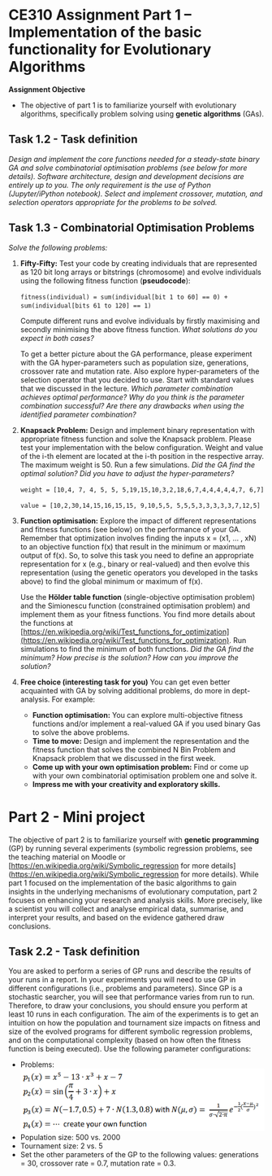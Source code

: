 # CE310 Assignment Part 1 – Implementation of the basic functionality for Evolutionary Algorithms

**Assignment Objective**
- The objective of part 1 is to familiarize yourself with evolutionary algorithms, specifically problem solving 
using **genetic algorithms** (GAs).

##  Task 1.2 - Task definition 
*Design and implement the core functions needed for a steady-state binary GA and solve combinatorial 
optimisation problems (see below for more details). Software architecture, design and development 
decisions are entirely up to you. The only requirement is the use of Python (Jupyter/iPython notebook). Select 
and implement crossover, mutation, and selection operators appropriate for the problems to be solved.*

## Task 1.3 - Combinatorial Optimisation Problems
*Solve the following problems:*
1. **Fifty-Fifty:** Test your code by creating individuals that are represented as 120 bit long arrays or 
   bitstrings (chromosome) and evolve individuals using the following fitness function (**pseudocode**):
      
      `fitness(individual) = sum(individual[bit 1 to 60] == 0) + sum(individual[bits 61 to 120] == 1)`
  
   Compute different runs and evolve individuals by firstly maximising and secondly minimising the 
   above fitness function. *What solutions do you expect in both cases?*
  
   To get a better picture about the GA performance, please experiment with the GA hyper-parameters
   such as population size, generations, crossover rate and mutation rate. Also explore hyper-parameters of the 
   selection operator that you decided to use. Start with standard values that we discussed in the lecture.
   *Which parameter combination achieves optimal performance? Why do you think is the parameter combination successful?
   Are there any drawbacks when using the identified parameter combination?*
   
2. **Knapsack Problem:** Design and implement binary representation with appropriate fitness function and solve the 
   Knapsack problem. Please test your implementation with the below configuration. 
   Weight and value of the i-th element are located at the i-th position in the respective array. The 
   maximum weight is 50. Run a few simulations. *Did the GA find the optimal solution? Did you have to 
   adjust the hyper-parameters?*
   
   `weight = [10,4, 7, 4, 5, 5, 5,19,15,10,3,2,18,6,7,4,4,4,4,4,7, 6,7]`
   
   `value = [10,2,30,14,15,16,15,15, 9,10,5,5, 5,5,5,3,3,3,3,3,7,12,5]`
    
3. **Function optimisation:** Explore the impact of different representations and fitness functions (see below) on the 
   performance of your GA. Remember that optimization involves finding the inputs x = (x1, … , xN) to an objective 
   function f(x) that result in the minimum or maximum output of f(x). So, to solve this task you need to define an 
   appropriate representation for x (e.g., binary or real-valued) and then evolve this representation (using the genetic
   operators you developed in the tasks above) to find the global minimum or maximum of f(x).
   
   Use the **Hölder table function** (single-objective optimisation problem) and the Simionescu function (constrained 
   optimisation problem) and implement them as your fitness functions. You find more details about the functions at 
   [https://en.wikipedia.org/wiki/Test_functions_for_optimization](https://en.wikipedia.org/wiki/Test_functions_for_optimization). 
   Run simulations to find the minimum of both functions. *Did the GA find the minimum? How precise is the solution? 
   How can you improve the solution?*
   
4. **Free choice (interesting task for you)**
   You can get even better acquainted with GA by solving additional problems, do more in dept-analysis. For example:
     - **Function optimisation:** You can explore multi-objective fitness functions and/or implement a real-valued GA if you 
       used binary Gas to solve the above problems.
     - **Time to move:** Design and implement the representation and the fitness function that solves 
       the combined N Bin Problem and Knapsack problem that we discussed in the first week.
     - **Come up with your own optimisation problem:** Find or come up with your own combinatorial optimisation problem one 
       and solve it.
     - **Impress me with your creativity and exploratory skills.**

# Part 2 - Mini project
The objective of part 2 is to familiarize yourself with **genetic programming** (GP) by running several experiments (symbolic regression 
problems, see the teaching material on Moodle or [https://en.wikipedia.org/wiki/Symbolic_regression for more details](https://en.wikipedia.org/wiki/Symbolic_regression for more details). While part 1 
focused on the implementation of the basic algorithms to gain insights in the underlying mechanisms of evolutionary computation, part
2 focuses on enhancing your research and analysis skills. More precisely, like a scientist you will collect and analyse empirical data,
summarise, and interpret your results, and based on the evidence gathered draw conclusions.

## Task 2.2 - Task definition
You are asked to perform a series of GP runs and describe the results of your runs in a report. In your experiments you will need to use 
GP in different configurations (i.e., problems and parameters). Since GP is a stochastic searcher, you will see that performance varies
from run to run. Therefore, to draw your conclusions, you should ensure you perform at least 10 runs in each configuration. The aim of 
the experiments is to get an intuition on how the population and tournament size impacts on fitness and size of the evolved programs for
different symbolic regression problems, and on the computational complexity (based on how often the fitness function is being executed). 
Use the following parameter configurations:

- Problems: 
  ![](screenshot.2434.png)
- Population size: 500 vs. 2000
- Tournament size: 2 vs. 5
- Set the other parameters of the GP to the following values: generations = 30, crossover rate = 0.7, mutation rate = 0.3.
